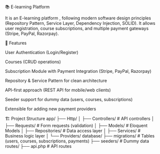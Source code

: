 📚 E-learning Platform

It is an E-learning platform , following modern software design principles (Repository Pattern, Service Layer, Dependency Injection, SOLID).
It allows user registration, course subscriptions, and multiple payment gateways (Stripe, PayPal, Razorpay).

🚀 Features

User Authentication (Login/Register)

Courses (CRUD operations)

Subscription Module with Payment Integration (Stripe, PayPal, Razorpay)

Repository & Service Pattern for clean architecture

API-first approach (REST API for mobile/web clients)

Seeder support for dummy data (users, courses, subscriptions)

Extensible for adding new payment providers



🏗️ Project Structure
app/
 ├── Http/
 │    ├── Controllers/   # API controllers
 │    ├── Requests/      # Form requests (validation)
 │
 ├── Models/             # Eloquent Models
 │
 ├── Repositories/       # Data access layer
 │
 ├── Services/           # Business logic layer
 │
 └── Providers/
database/
 ├── migrations/         # Tables (users, courses, subscriptions, payments)
 ├── seeders/            # Dummy data
routes/
 ├── api.php             # API routes